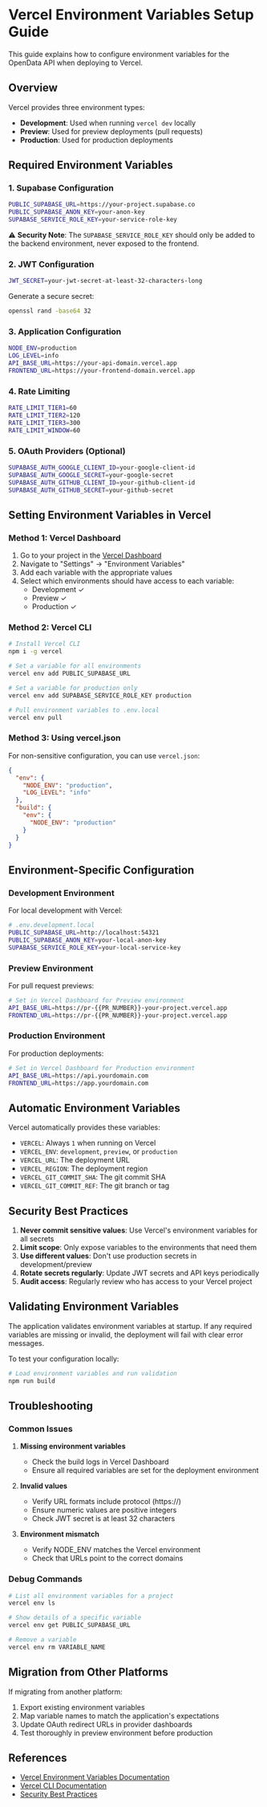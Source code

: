 # Vercel Environment Variables Setup Guide

This guide explains how to configure environment variables for the OpenData API when deploying to Vercel.

## Overview

Vercel provides three environment types:

- **Development**: Used when running `vercel dev` locally
- **Preview**: Used for preview deployments (pull requests)
- **Production**: Used for production deployments

## Required Environment Variables

### 1. Supabase Configuration

```bash
PUBLIC_SUPABASE_URL=https://your-project.supabase.co
PUBLIC_SUPABASE_ANON_KEY=your-anon-key
SUPABASE_SERVICE_ROLE_KEY=your-service-role-key
```

⚠️ **Security Note**: The `SUPABASE_SERVICE_ROLE_KEY` should only be added to the backend environment, never exposed to the frontend.

### 2. JWT Configuration

```bash
JWT_SECRET=your-jwt-secret-at-least-32-characters-long
```

Generate a secure secret:

```bash
openssl rand -base64 32
```

### 3. Application Configuration

```bash
NODE_ENV=production
LOG_LEVEL=info
API_BASE_URL=https://your-api-domain.vercel.app
FRONTEND_URL=https://your-frontend-domain.vercel.app
```

### 4. Rate Limiting

```bash
RATE_LIMIT_TIER1=60
RATE_LIMIT_TIER2=120
RATE_LIMIT_TIER3=300
RATE_LIMIT_WINDOW=60
```

### 5. OAuth Providers (Optional)

```bash
SUPABASE_AUTH_GOOGLE_CLIENT_ID=your-google-client-id
SUPABASE_AUTH_GOOGLE_SECRET=your-google-secret
SUPABASE_AUTH_GITHUB_CLIENT_ID=your-github-client-id
SUPABASE_AUTH_GITHUB_SECRET=your-github-secret
```

## Setting Environment Variables in Vercel

### Method 1: Vercel Dashboard

1. Go to your project in the [Vercel Dashboard](https://vercel.com/dashboard)
2. Navigate to "Settings" → "Environment Variables"
3. Add each variable with the appropriate values
4. Select which environments should have access to each variable:
   - Development ✓
   - Preview ✓
   - Production ✓

### Method 2: Vercel CLI

```bash
# Install Vercel CLI
npm i -g vercel

# Set a variable for all environments
vercel env add PUBLIC_SUPABASE_URL

# Set a variable for production only
vercel env add SUPABASE_SERVICE_ROLE_KEY production

# Pull environment variables to .env.local
vercel env pull
```

### Method 3: Using vercel.json

For non-sensitive configuration, you can use `vercel.json`:

```json
{
  "env": {
    "NODE_ENV": "production",
    "LOG_LEVEL": "info"
  },
  "build": {
    "env": {
      "NODE_ENV": "production"
    }
  }
}
```

## Environment-Specific Configuration

### Development Environment

For local development with Vercel:

```bash
# .env.development.local
PUBLIC_SUPABASE_URL=http://localhost:54321
PUBLIC_SUPABASE_ANON_KEY=your-local-anon-key
SUPABASE_SERVICE_ROLE_KEY=your-local-service-key
```

### Preview Environment

For pull request previews:

```bash
# Set in Vercel Dashboard for Preview environment
API_BASE_URL=https://pr-{{PR_NUMBER}}-your-project.vercel.app
FRONTEND_URL=https://pr-{{PR_NUMBER}}-your-project.vercel.app
```

### Production Environment

For production deployments:

```bash
# Set in Vercel Dashboard for Production environment
API_BASE_URL=https://api.yourdomain.com
FRONTEND_URL=https://app.yourdomain.com
```

## Automatic Environment Variables

Vercel automatically provides these variables:

- `VERCEL`: Always `1` when running on Vercel
- `VERCEL_ENV`: `development`, `preview`, or `production`
- `VERCEL_URL`: The deployment URL
- `VERCEL_REGION`: The deployment region
- `VERCEL_GIT_COMMIT_SHA`: The git commit SHA
- `VERCEL_GIT_COMMIT_REF`: The git branch or tag

## Security Best Practices

1. **Never commit sensitive values**: Use Vercel's environment variables for all secrets
2. **Limit scope**: Only expose variables to the environments that need them
3. **Use different values**: Don't use production secrets in development/preview
4. **Rotate secrets regularly**: Update JWT secrets and API keys periodically
5. **Audit access**: Regularly review who has access to your Vercel project

## Validating Environment Variables

The application validates environment variables at startup. If any required variables are missing or invalid, the deployment will fail with clear error messages.

To test your configuration locally:

```bash
# Load environment variables and run validation
npm run build
```

## Troubleshooting

### Common Issues

1. **Missing environment variables**

   - Check the build logs in Vercel Dashboard
   - Ensure all required variables are set for the deployment environment

2. **Invalid values**

   - Verify URL formats include protocol (https://)
   - Ensure numeric values are positive integers
   - Check JWT secret is at least 32 characters

3. **Environment mismatch**
   - Verify NODE_ENV matches the Vercel environment
   - Check that URLs point to the correct domains

### Debug Commands

```bash
# List all environment variables for a project
vercel env ls

# Show details of a specific variable
vercel env get PUBLIC_SUPABASE_URL

# Remove a variable
vercel env rm VARIABLE_NAME
```

## Migration from Other Platforms

If migrating from another platform:

1. Export existing environment variables
2. Map variable names to match the application's expectations
3. Update OAuth redirect URLs in provider dashboards
4. Test thoroughly in preview environment before production

## References

- [Vercel Environment Variables Documentation](https://vercel.com/docs/concepts/projects/environment-variables)
- [Vercel CLI Documentation](https://vercel.com/docs/cli)
- [Security Best Practices](https://vercel.com/docs/concepts/projects/environment-variables#security-considerations)
